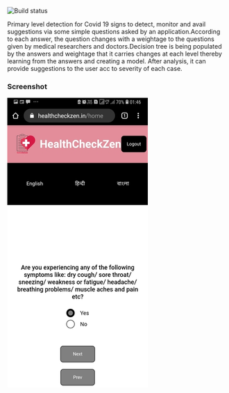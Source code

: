 ![Build status](https://github.com/Biboswan/HealthCheckZenWeb/workflows/Build%20and%20Deploy/badge.svg)

Primary level detection for Covid 19 signs to detect, monitor and avail suggestions via some simple questions asked
by an application.According to each answer, the question changes
with a weightage to the questions given by medical researchers and
doctors.Decision tree is being populated by the answers and weightage
that it carries changes at each level thereby learning from the answers and creating a model.
After analysis, it can provide suggestions to the user acc to severity of each case.


### Screenshot

![screenshot question_screen](https://github.com/Biboswan/HealthCheckZenWeb/blob/master/screenshots/question.png)
